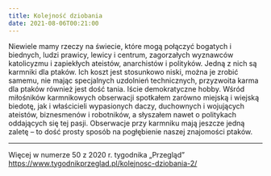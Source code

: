 ```yaml
---
title: Kolejność dziobania
date: 2021-08-06T00:21:00
---
```

Niewiele mamy rzeczy na świecie, które mogą połączyć bogatych i biednych, ludzi prawicy, lewicy i centrum, zagorzałych wyznawców katolicyzmu i zapiekłych ateistów, anarchistów i polityków. Jedną z nich są karmniki dla ptaków. Ich koszt jest stosunkowo niski, można je zrobić samemu, nie mając specjalnych uzdolnień technicznych, przyzwoita karma dla ptaków również jest dość tania. Iście demokratyczne hobby. Wśród miłośników karmnikowych obserwacji spotkałem zarówno miejską i wiejską biedotę, jak i właścicieli wypasionych daczy, duchownych i wojujących ateistów, biznesmenów i robotników, a słyszałem nawet o politykach oddających się tej pasji. Obserwacje przy karmniku mają jeszcze jedną zaletę – to dość prosty sposób na pogłębienie naszej znajomości ptaków.

***

Więcej w numerze 50 z 2020 r. tygodnika „Przegląd”  
<https://www.tygodnikprzeglad.pl/kolejnosc-dziobania-2/>